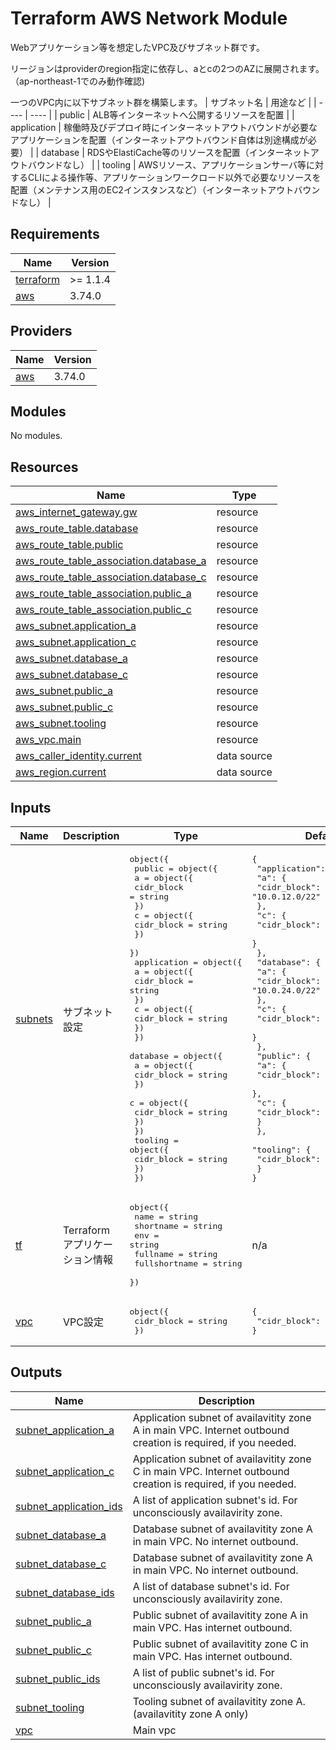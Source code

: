 <!-- BEGIN_TF_DOCS -->
# Terraform AWS Network Module

Webアプリケーション等を想定したVPC及びサブネット群です。

リージョンはproviderのregion指定に依存し、aとcの2つのAZに展開されます。
（ap-northeast-1でのみ動作確認)

一つのVPC内に以下サブネット群を構築します。
|  サブネット名   |  用途など  |
| ----          | ---- |
|  public       |  ALB等インターネットへ公開するリソースを配置  |
|  application  |  稼働時及びデプロイ時にインターネットアウトバウンドが必要なアプリケーションを配置（インターネットアウトバウンド自体は別途構成が必要）   |
|  database     |  RDSやElastiCache等のリソースを配置（インターネットアウトバウンドなし）  |
|  tooling      |  AWSリソース、アプリケーションサーバ等に対するCLIによる操作等、アプリケーションワークロード以外で必要なリソースを配置（メンテナンス用のEC2インスタンスなど）（インターネットアウトバウンドなし）  |

## Requirements

| Name | Version |
|------|---------|
| <a name="requirement_terraform"></a> [terraform](#requirement\_terraform) | >= 1.1.4 |
| <a name="requirement_aws"></a> [aws](#requirement\_aws) | 3.74.0 |

## Providers

| Name | Version |
|------|---------|
| <a name="provider_aws"></a> [aws](#provider\_aws) | 3.74.0 |

## Modules

No modules.

## Resources

| Name | Type |
|------|------|
| [aws_internet_gateway.gw](https://registry.terraform.io/providers/hashicorp/aws/3.74.0/docs/resources/internet_gateway) | resource |
| [aws_route_table.database](https://registry.terraform.io/providers/hashicorp/aws/3.74.0/docs/resources/route_table) | resource |
| [aws_route_table.public](https://registry.terraform.io/providers/hashicorp/aws/3.74.0/docs/resources/route_table) | resource |
| [aws_route_table_association.database_a](https://registry.terraform.io/providers/hashicorp/aws/3.74.0/docs/resources/route_table_association) | resource |
| [aws_route_table_association.database_c](https://registry.terraform.io/providers/hashicorp/aws/3.74.0/docs/resources/route_table_association) | resource |
| [aws_route_table_association.public_a](https://registry.terraform.io/providers/hashicorp/aws/3.74.0/docs/resources/route_table_association) | resource |
| [aws_route_table_association.public_c](https://registry.terraform.io/providers/hashicorp/aws/3.74.0/docs/resources/route_table_association) | resource |
| [aws_subnet.application_a](https://registry.terraform.io/providers/hashicorp/aws/3.74.0/docs/resources/subnet) | resource |
| [aws_subnet.application_c](https://registry.terraform.io/providers/hashicorp/aws/3.74.0/docs/resources/subnet) | resource |
| [aws_subnet.database_a](https://registry.terraform.io/providers/hashicorp/aws/3.74.0/docs/resources/subnet) | resource |
| [aws_subnet.database_c](https://registry.terraform.io/providers/hashicorp/aws/3.74.0/docs/resources/subnet) | resource |
| [aws_subnet.public_a](https://registry.terraform.io/providers/hashicorp/aws/3.74.0/docs/resources/subnet) | resource |
| [aws_subnet.public_c](https://registry.terraform.io/providers/hashicorp/aws/3.74.0/docs/resources/subnet) | resource |
| [aws_subnet.tooling](https://registry.terraform.io/providers/hashicorp/aws/3.74.0/docs/resources/subnet) | resource |
| [aws_vpc.main](https://registry.terraform.io/providers/hashicorp/aws/3.74.0/docs/resources/vpc) | resource |
| [aws_caller_identity.current](https://registry.terraform.io/providers/hashicorp/aws/3.74.0/docs/data-sources/caller_identity) | data source |
| [aws_region.current](https://registry.terraform.io/providers/hashicorp/aws/3.74.0/docs/data-sources/region) | data source |

## Inputs

| Name | Description | Type | Default | Required |
|------|-------------|------|---------|:--------:|
| <a name="input_subnets"></a> [subnets](#input\_subnets) | サブネット設定 | <pre>object({<br>    public = object({<br>      a = object({<br>        cidr_block = string<br>      })<br>      c = object({<br>        cidr_block = string<br>      })<br>    })<br>    application = object({<br>      a = object({<br>        cidr_block = string<br>      })<br>      c = object({<br>        cidr_block = string<br>      })<br>    })<br>    database = object({<br>      a = object({<br>        cidr_block = string<br>      })<br>      c = object({<br>        cidr_block = string<br>      })<br>    })<br>    tooling = object({<br>      cidr_block = string<br>    })<br>  })</pre> | <pre>{<br>  "application": {<br>    "a": {<br>      "cidr_block": "10.0.12.0/22"<br>    },<br>    "c": {<br>      "cidr_block": "10.0.16.0/22"<br>    }<br>  },<br>  "database": {<br>    "a": {<br>      "cidr_block": "10.0.24.0/22"<br>    },<br>    "c": {<br>      "cidr_block": "10.0.28.0/22"<br>    }<br>  },<br>  "public": {<br>    "a": {<br>      "cidr_block": "10.0.0.0/22"<br>    },<br>    "c": {<br>      "cidr_block": "10.0.4.0/22"<br>    }<br>  },<br>  "tooling": {<br>    "cidr_block": "10.0.36.0/22"<br>  }<br>}</pre> | no |
| <a name="input_tf"></a> [tf](#input\_tf) | Terraformアプリケーション情報 | <pre>object({<br>    name          = string<br>    shortname     = string<br>    env           = string<br>    fullname      = string<br>    fullshortname = string<br>  })</pre> | n/a | yes |
| <a name="input_vpc"></a> [vpc](#input\_vpc) | VPC設定 | <pre>object({<br>    cidr_block = string<br>  })</pre> | <pre>{<br>  "cidr_block": "10.0.0.0/16"<br>}</pre> | no |

## Outputs

| Name | Description |
|------|-------------|
| <a name="output_subnet_application_a"></a> [subnet\_application\_a](#output\_subnet\_application\_a) | Application subnet of availavitity zone A in main VPC. Internet outbound creation is required, if you needed. |
| <a name="output_subnet_application_c"></a> [subnet\_application\_c](#output\_subnet\_application\_c) | Application subnet of availavitity zone C in main VPC. Internet outbound creation is required, if you needed. |
| <a name="output_subnet_application_ids"></a> [subnet\_application\_ids](#output\_subnet\_application\_ids) | A list of application subnet's id. For unconsciously availavirity zone. |
| <a name="output_subnet_database_a"></a> [subnet\_database\_a](#output\_subnet\_database\_a) | Database subnet of availavitity zone A in main VPC. No internet outbound. |
| <a name="output_subnet_database_c"></a> [subnet\_database\_c](#output\_subnet\_database\_c) | Database subnet of availavitity zone A in main VPC. No internet outbound. |
| <a name="output_subnet_database_ids"></a> [subnet\_database\_ids](#output\_subnet\_database\_ids) | A list of database subnet's id. For unconsciously availavirity zone. |
| <a name="output_subnet_public_a"></a> [subnet\_public\_a](#output\_subnet\_public\_a) | Public subnet of availavitity zone A in main VPC. Has internet outbound. |
| <a name="output_subnet_public_c"></a> [subnet\_public\_c](#output\_subnet\_public\_c) | Public subnet of availavitity zone C in main VPC. Has internet outbound. |
| <a name="output_subnet_public_ids"></a> [subnet\_public\_ids](#output\_subnet\_public\_ids) | A list of public subnet's id. For unconsciously availavirity zone. |
| <a name="output_subnet_tooling"></a> [subnet\_tooling](#output\_subnet\_tooling) | Tooling subnet of availavitity zone A. (availavitity zone A only) |
| <a name="output_vpc"></a> [vpc](#output\_vpc) | Main vpc |
<!-- END_TF_DOCS -->    